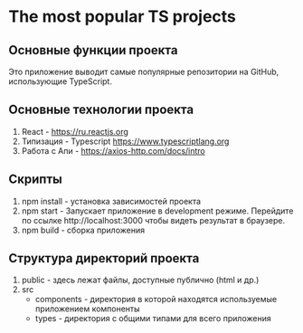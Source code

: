 # The most popular TS projects

## Основные функции проекта

Это приложение выводит самые популярные репозитории на GitHub, использующие TypeScript.

## Основные технологии проекта

1. React - https://ru.reactjs.org
2. Типизация - Typescript https://www.typescriptlang.org
3. Работа с Апи - https://axios-http.com/docs/intro

## Скрипты

1. npm install - установка зависимостей проекта
2. npm start - Запускает приложение в development режиме. Перейдите по ссылке http://localhost:3000 чтобы видеть результат в браузере.
3. npm build - сборка приложения

## Структура директорий проекта

1. public - здесь лежат файлы, доступные публично (html и др.)
2. src 
   - components - директория в которой находятся используемые приложением компоненты
	- types - директория с общими типами для всего приложения